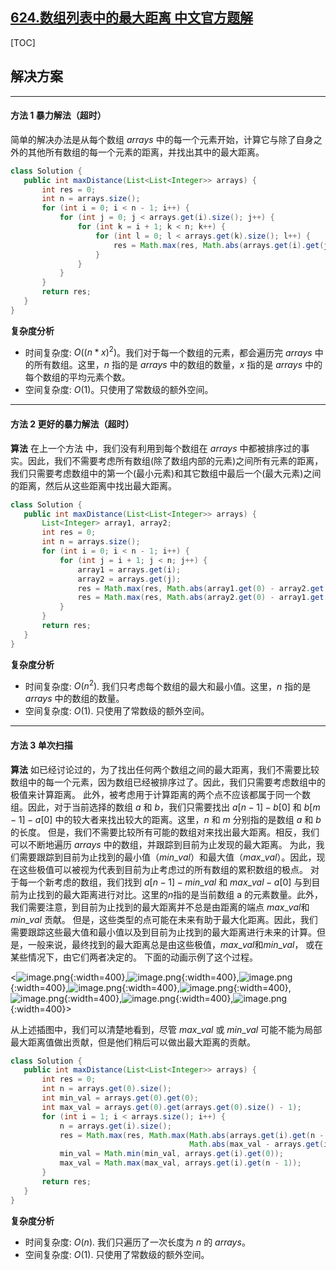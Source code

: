 ## [624.数组列表中的最大距离 中文官方题解](https://leetcode.cn/problems/maximum-distance-in-arrays/solutions/100000/shu-zu-lie-biao-zhong-de-zui-da-ju-chi-b-f9x4)

[TOC]
 ## 解决方案

---
 #### 方法 1 暴力解法（超时）
 简单的解决办法是从每个数组 $arrays$ 中的每一个元素开始，计算它与除了自身之外的其他所有数组的每一个元素的距离，并找出其中的最大距离。
 ```Java [solution]
class Solution {
    public int maxDistance(List<List<Integer>> arrays) {
        int res = 0;
        int n = arrays.size();
        for (int i = 0; i < n - 1; i++) {
            for (int j = 0; j < arrays.get(i).size(); j++) {
                for (int k = i + 1; k < n; k++) {
                    for (int l = 0; l < arrays.get(k).size(); l++) {
                        res = Math.max(res, Math.abs(arrays.get(i).get(j) - arrays.get(k).get(l)));
                    }
                }
            }
        }
        return res;
    }
}
 ```


 **复杂度分析**
 * 时间复杂度: $O((n*x)^2)$。我们对于每一个数组的元素，都会遍历完 $arrays$ 中的所有数组。这里，$n$ 指的是 $arrays$ 中的数组的数量，$x$ 指的是 $arrays$ 中的每个数组的平均元素个数。
 * 空间复杂度: $O(1)$。只使用了常数级的额外空间。

---
 #### 方法 2 更好的暴力解法（超时）
 **算法**
 在上一个方法 中，我们没有利用到每个数组在 $arrays$ 中都被排序过的事实。因此，我们不需要考虑所有数组(除了数组内部的元素)之间所有元素的距离，我们只需要考虑数组中的第一个(最小元素)和其它数组中最后一个(最大元素)之间的距离，然后从这些距离中找出最大距离。
 ```Java [solution]
class Solution {
    public int maxDistance(List<List<Integer>> arrays) {
        List<Integer> array1, array2;
        int res = 0;
        int n = arrays.size();
        for (int i = 0; i < n - 1; i++) {
            for (int j = i + 1; j < n; j++) {
                array1 = arrays.get(i);
                array2 = arrays.get(j);
                res = Math.max(res, Math.abs(array1.get(0) - array2.get(array2.size() - 1)));
                res = Math.max(res, Math.abs(array2.get(0) - array1.get(array1.size() - 1)));
            }
        }
        return res;
    }
}
 ```


 **复杂度分析**
 * 时间复杂度: $O(n^2)$. 我们只考虑每个数组的最大和最小值。这里，$n$ 指的是 $arrays$ 中的数组的数量。
 * 空间复杂度: $O(1)$. 只使用了常数级的额外空间。

---
 #### 方法 3 单次扫描
 **算法**
 如已经讨论过的，为了找出任何两个数组之间的最大距离，我们不需要比较数组中的每一个元素，因为数组已经被排序过了。因此，我们只需要考虑数组中的极值来计算距离。
 此外，被考虑用于计算距离的两个点不应该都属于同一个数组。因此，对于当前选择的数组 $a$ 和 $b$，我们只需要找出 $a[n-1]-b[0]$ 和  $b[m-1]-a[0]$ 中的较大者来找出较大的距离。这里，$n$ 和 $m$ 分别指的是数组 $a$ 和 $b$ 的长度。
 但是，我们不需要比较所有可能的数组对来找出最大距离。相反，我们可以不断地遍历 $arrays$ 中的数组，并跟踪到目前为止发现的最大距离。
 为此，我们需要跟踪到目前为止找到的最小值（$min\_val$）和最大值（$max\_val$）。因此，现在这些极值可以被视为代表到目前为止考虑过的所有数组的累积数组的极点。
 对于每一个新考虑的数组，我们找到 $a[n-1]-min\_val$ 和 $max\_val - a[0]$ 与到目前为止找到的最大距离进行对比。这里的$n$指的是当前数组 a 的元素数量。此外，我们需要注意，到目前为止找到的最大距离并不总是由距离的端点 $max\_val$和$min\_val$ 贡献。
 但是，这些类型的点可能在未来有助于最大化距离。因此，我们需要跟踪这些最大值和最小值以及到目前为止找到的最大距离进行未来的计算。但是，一般来说，最终找到的最大距离总是由这些极值，$max\_val$和$min\_val$， 或在某些情况下，由它们两者决定的。
 下面的动画示例了这个过程。

 <![image.png](https://pic.leetcode.cn/1692167765-hilENt-image.png){:width=400},![image.png](https://pic.leetcode.cn/1692167769-cujEAb-image.png){:width=400},![image.png](https://pic.leetcode.cn/1692167772-itJXCF-image.png){:width=400},![image.png](https://pic.leetcode.cn/1692167775-USVVRG-image.png){:width=400},![image.png](https://pic.leetcode.cn/1692167778-WVCzZz-image.png){:width=400},![image.png](https://pic.leetcode.cn/1692167781-KYsevs-image.png){:width=400},![image.png](https://pic.leetcode.cn/1692167784-zYLNqn-image.png){:width=400},![image.png](https://pic.leetcode.cn/1692167787-YSNJta-image.png){:width=400}>

 从上述插图中，我们可以清楚地看到，尽管 $max\_val$ 或 $min\_val$ 可能不能为局部最大距离值做出贡献，但是他们稍后可以做出最大距离的贡献。
 ```Java [solution]
class Solution {
    public int maxDistance(List<List<Integer>> arrays) {
        int res = 0;
        int n = arrays.get(0).size();
        int min_val = arrays.get(0).get(0);
        int max_val = arrays.get(0).get(arrays.get(0).size() - 1);
        for (int i = 1; i < arrays.size(); i++) {
            n = arrays.get(i).size();
            res = Math.max(res, Math.max(Math.abs(arrays.get(i).get(n - 1) - min_val), 
                                         Math.abs(max_val - arrays.get(i).get(0))));
            min_val = Math.min(min_val, arrays.get(i).get(0));
            max_val = Math.max(max_val, arrays.get(i).get(n - 1));
        }
        return res;
    }
}
 ```


 **复杂度分析**
 * 时间复杂度: $O(n)$. 我们只遍历了一次长度为 $n$ 的 $arrays$。
 * 空间复杂度: $O(1)$. 只使用了常数级的额外空间。